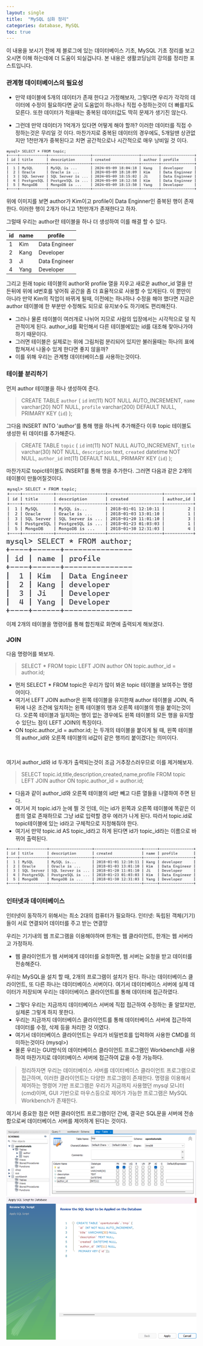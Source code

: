 ```yaml
---
layout: single
title:  "MySQL 심화 정리"
categories: database, MySQL
toc: true
---
```


이 내용을 보시기 전에 제 블로그에 있는 데이터베이스 기초, MySQL 기초 정리를 보고 오시면 이해 하는데에 더 도움이 되실겁니다.
본 내용은 생활코딩님의 강의를 정리한 포스트입니다.

### 관계형 데이터베이스의 필요성
- 만약 테이블에 5개의 데이터가 존재 한다고 가정해보자, 그렇다면 우리가 각각의 데이터에 수정이 필요하다면 굳이 도움없이 하나하나 직접 수정하는것이 더 빠를지도 모른다.
또한 데이터가 적을때는 중복된 데이터값도 딱히 문제가 생기진 않는다.

- 그런데 만약 데이터가 1억개가 있다면 어떻게 해야 할까?
이러한 데이터를 직접 수정하는것은 무리일 것 이다. 마찬가지로 중복된 데이터의 경우에도, 5개일땐 상관없지만 1천만개가 중복된다고 치면 공간적으로나 시간적으로 매우 낭비일 것 이다.

<img src="/assets/images/blog/MySQL/수정.png" class="img-responsive" alt="">

위에 이미지를 보면 author가 Kim이고 profile이 Data Enginner인 중복된 행이 존재한다. 이러한 행이 2개가 아니고 1천만개가 존재한다고 하자.

그럴때 우리는 author란 테이블을 하나 더 생성하여 이를 해결 할 수 있다.

|id|name|profile|
|---|---|---|
|1|Kim|Data Engineer|
|2|Kang|Developer|
|3|Ji|Data Engineer|
|4|Yang|Developer|

그리고 원래 topic 테이블의 author와 profile 열을 지우고 새로운 author_id 열을 만든뒤에 위에 id번호를 넣어줘 공간을 좀 더 효율적으로 사용할 수 있게된다. 이 뿐만이 아니라 만약 Kim의 직업이 바뀌게 될때, 이전에는 하나하나 수정을 해야 했다면 지금은 author 테이블에 한 부분만 수정해도 되므로 유지보수도 하기에도 편리해진다.

- 그러나 물론 테이블이 여러개로 나뉘어 지므로 사람의 입장에서는 시각적으로 덜 직관적이게 된다. author_id를 확인해서 다른 테이블에있는 id를 대조해 찾아나가야 하기 때문이다.
- 그러면 테이블은 실제로는 위에 그림처럼 분리되어 있지만 불러올때는 하나의 표에 합쳐져서 나올수 있게 한다면 좋지 않을까?
- 이를 위해 우리는 관계형 데이터베이스를 사용하는것이다.

### 테이블 분리하기
먼저 author 테이블을 하나 생성하여 준다.

> CREATE TABLE `author` (
  `id` int(11) NOT NULL AUTO_INCREMENT,
  `name` varchar(20) NOT NULL,
  `profile` varchar(200) DEFAULT NULL,
  PRIMARY KEY (`id`)
);

그다음 INSERT INTO 'author'를 통해 행을 하나씩 추가해준다
이후 topic 테이블도 생성한 뒤 데이터를 추가해준다.

> CREATE TABLE `topic` (
  `id` int(11) NOT NULL AUTO_INCREMENT,
  `title` varchar(30) NOT NULL,
  `description` text,
  `created` datetime NOT NULL,
  `author_id` int(11) DEFAULT NULL,
  PRIMARY KEY (`id`)
);

마찬가지로 topic테이블도 INSERT를 통해 행을 추가한다.
그러면 다음과 같은 2개의 테이블이 만들어질것이다.

<img src="/assets/images/blog/MySQL/테이블분리1.png" class="img-responsive" alt="">
<img src="/assets/images/blog/MySQL/테이블분리2.png" class="img-responsive" alt="">


이제 2개의 테이블을 명령어를 통해 합친채로 화면에 출력되게 해보겠다.

### JOIN
다음 명령어를 봐보자.
> SELECT * FROM topic LEFT JOIN author ON topic.author_id = author.id;

- 먼저 SELECT * FROM topic은 우리가 많이 봐온 topic 테이블을 보여주는 명령어이다. 
- 여기서 LEFT JOIN author은 왼쪽 테이블을 유지한채 author 테이블을 JOIN, 즉 뒤에 나온 조건에 일치하는 왼쪽 테이블의 행과 오른쪽 테이블의 행을 붙이는것이다. 오른쪽 테이블과 일치하는 행이 없는 경우에도 왼쪽 테이블의 모든 행을 유지할 수 있단느 점이 LEFT JOIN의 특징이다. 
- ON topic.author_id = author.id; 는 두개의 테이블을 붙이게 될 때, 왼쪽 테이블의 author_id와 오른쪽 테이블의 id값이 같은 행끼리 붙이겠다는 의미이다. 

<img src="/assets/images/blog/MySQL/합.png" class="img-responsive" alt="">

여기서 author_id와 id 두개가 출력되는것이 조금 거추장스러우므로 이를 제거해보자.

> SELECT topic.id,title,description,created,name,profile FROM topic LEFT JOIN author ON topic.author_id = author.id;

- 다음과 같이 author_id와 오른쪽 테이블의 id만 빼고 다른 열들을 나열하여 주면 된다.
- 여기서 저 topic.id가 눈에 띌 것 인데, 이는 id가 왼쪽과 오른쪽 테이블에 똑같은 이름의 열로 존재하므로 그냥 id로 입력할 경우 에러가 나게 된다. 따라서 topic.id로 topic테이블에 있는 id라고 구체적으로 지정해줘야 한다.
- 여기서 만약 topic.id AS topic_id라고 하게 된다면 id가 topic_id라는 이름으로 바뀌어 출력된다.

<img src="/assets/images/blog/MySQL/id제거.png" class="img-responsive" alt="">


### 인터넷과 데이터베이스
인터넷이 동작하기 위해서는 최소 2대의 컴퓨터가 필요하다.
인터넷: 독립된 객체(기기)들이 서로 연결되어 데이터를 주고 받는 연결망

우리는 기기내의 웹 프로그램을 이용해야하며 한개는 웹 클라이언트, 한개는 웹 서버라고 가정하자.
- 웹 클라이언트가 웹 서버에게 데이터를 요청하면, 웹 서버는 요청을 받고 데이터를 전송해준다.


우리는 MySQL을 설치 할 때, 2개의 프로그램이 설치가 된다.
하나는 데이터베이스 클라이언트, 또 다른 하나는 데이터베이스 서버이다. 여기서 데이터베이스 서버에 실제 데이터가 저장되며 우리는 데이터베이스 클라이언트를 통해 데이터에 접근하였다.
- 그렇다 우리는 지금까지 데이터베이스 서버에 직접 접근하여 수정하는 줄 알았지만, 실제론 그렇게 하지 못한다.
- 우리는 지금까지 데이터베이스 클라이언트를 통해 데이터베이스 서버에 접근하여 데이터를 수정, 삭제 등을 처리한 것 이였다.
- 여기서 데이터베이스 클라이언트는 우리가 비밀번호를 입력하여 사용한 CMD를 의미하는것이다 (mysql>)
- 물론 우리는 GUI방식의 데이터베이스 클라이언트 프로그램인 Workbench를 사용하여 마찬가지로 데이터베이스 서버에 접근하여 값을 수정 가능하다.

> 정리하자면 우리는 데이터베이스 서버를 데이터베이스 클라이언트 
프로그램으로 접근하며, 이러한 클라이언트는 다양한 프로그램이 존재한다. 명령을 이용해서 제어하는 명령어 기반 프로그램은 우리가 지금까지 사용했던 mysql 모니터(cmd)이며, GUI 기반으로 마우스등으로 제어가 가능한 프로그램은 MySQL Workbench가 존재한다.

여기서 중요한 점은 어떤 클라이언트 프로그램이던 간에, 결국은 SQL문을 서버에 전송함으로써 데이터베이스 서버를 제어하게 된다는 것이다.


<img src="/assets/images/blog/MySQL/예시1.png" class="img-responsive" alt="">


<img src="/assets/images/blog/MySQL/예시2.png" class="img-responsive" alt="">
